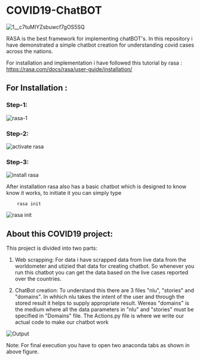# COVID19-ChatBOT

![1__c7tuMIYZsbuwcf7gOS5SQ](https://user-images.githubusercontent.com/61301712/89108122-0a8a1280-d404-11ea-9136-35764c4943b9.png)


RASA is the best framework for implementing chatBOT's. In this repository i have demonstrated a simple chatbot creation for understanding covid cases across the nations.

For installation and implementation i have followed this tutorial by rasa : https://rasa.com/docs/rasa/user-guide/installation/

## For Installation :
 ### Step-1: 
 ![rasa-1](https://user-images.githubusercontent.com/61301712/89107812-9cdce700-d401-11ea-8ecc-94314cb62e11.PNG)
 
 ### Step-2:
 ![activate rasa](https://user-images.githubusercontent.com/61301712/89107879-18d72f00-d402-11ea-8821-5f0cfba5d956.PNG)
 
 ### Step-3:
 ![install rasa](https://user-images.githubusercontent.com/61301712/89107841-dca3ce80-d401-11ea-96e9-fe7e156b1099.PNG)

After installation rasa also has a basic chatbot which is designed to know know it works, to initiate it you can simply type 
        
        rasa init

![rasa init](https://user-images.githubusercontent.com/61301712/89107927-723f5e00-d402-11ea-8b65-ccad5e208840.PNG)


## About this COVID19 project:
This project is divided into two parts:
 1. Web scrapping: For data i have scrapped data from live data from the worldometer and utizied that data for creating chatbot. So whenever you run this chatbot you can get the data based on the live cases reported over the countries.
 
 2. ChatBot creation: To understand this there are 3 files "nlu", "stories" and "domains". In whhich nlu takes the intent of the user and through the stored result it helps to supply appropriate result. Wereas "domains" is the medium where all the data parameters in "nlu" and "stories" must be specified in "Domains" file. 
 The Actions.py file is where we write our actual code to make our chatbot work
 
 ![Output](https://user-images.githubusercontent.com/61301712/89108082-cbf45800-d403-11ea-8a95-0ef54273d103.PNG)
 
 Note: For final execution you have to open two anaconda tabs as shown in above figure.
 
 

